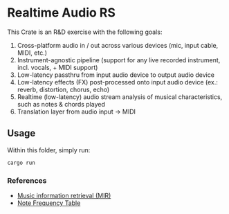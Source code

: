 # Realtime Audio RS

This Crate is an R&D exercise with the following goals:

1. Cross-platform audio in / out across various devices (mic, input cable, MIDI, etc.)
2. Instrument-agnostic pipeline (support for any live recorded instrument, incl. vocals, + MIDI support)
3. Low-latency passthru from input audio device to output audio device
4. Low-latency effects (FX) post-processed onto input audio device (ex.: reverb, distortion, chorus, echo)
5. Realtime (low-latency) audio stream analysis of musical characteristics, such as notes & chords played
6. Translation layer from audio input -> MIDI

## Usage

Within this folder, simply run:

```sh
cargo run
```

### References

- [Music information retrieval (MIR)](https://en.wikipedia.org/wiki/Music_information_retrieval)
- [Note Frequency Table](https://pages.mtu.edu/~suits/notefreqs.html)

